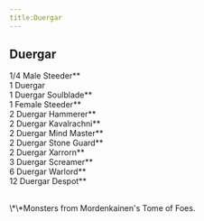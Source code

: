 ```yaml
---
title:Duergar
---
```


## Duergar

1/4 Male Steeder\*\*<br/>
1 Duergar<br/>
1 Duergar Soulblade\*\*<br/>
1 Female Steeder\*\*<br/>
2 Duergar Hammerer\*\*<br/>
2 Duergar Kavalrachni\*\*<br/>
2 Duergar Mind Master\*\*<br/>
2 Duergar Stone Guard\*\*<br/>
2 Duergar Xarrorn\*\*<br/>
3 Duergar Screamer\*\*<br/>
6 Duergar Warlord\*\*<br/>
12 Duergar Despot\*\*<br/>

<br/>
\*\*Monsters from Mordenkainen's Tome of Foes. 
